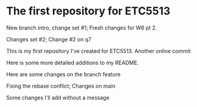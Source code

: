 # The first repository for ETC5513

New branch intro, change set #1; Fresh changes for W6 pt 2.

Changes set #2; Change #2 on q7

This is my first repository I've created for ETC5513. Another online commit

Here is some more detailed additions to my README.

Here are some changes on the branch feature

Fixing the rebase conflict; Changes on main

Some changes I'll add without a message

